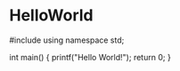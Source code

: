 # HelloWorld
#include<cstdio>
  using namespace std;

int main()
{
  printf("Hello World!");
  return 0;
}
